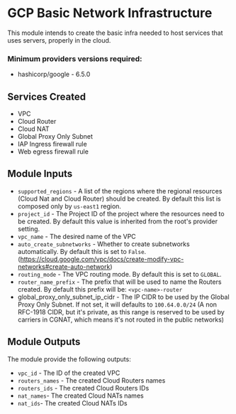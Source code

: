 # GCP Basic Network Infrastructure

This module intends to create the basic infra needed to host services that uses servers, properly in the cloud.

### Minimum providers versions required:

- hashicorp/google - 6.5.0

## Services Created

- VPC
- Cloud Router
- Cloud NAT
- Global Proxy Only Subnet
- IAP Ingress firewall rule
- Web egress firewall rule

## Module Inputs

- ```supported_regions``` - A list of the regions where the regional resources (Cloud Nat and Cloud Router) should be created. By default this list is composed only by ```us-east1``` region.
- ```project_id``` - The Project ID of the project where the resources need to be created. By default this value is inherited from the root's provider setting.
- ```vpc_name``` - The desired name of the VPC
- ```auto_create_subnetworks``` - Whether to create subnetworks automatically. By default this is set to ```False```. (https://cloud.google.com/vpc/docs/create-modify-vpc-networks#create-auto-network)
- ```routing_mode``` - The VPC routing mode. By default this is set to ```GLOBAL```. 
- ```router_name_prefix``` - The prefix that will be used to name the Routers created. By default this prefix will be: ```<vpc-name>-router```
- global_proxy_only_subnet_ip_cidr - The IP CIDR to be used by the Global Proxy Only Subnet. If not set, it will defaults to ```100.64.0.0/24``` (A non RFC-1918 CIDR, but it's private, as this range is reserved to be used by carriers in CGNAT, which means it's not routed in the public networks)

## Module Outputs

The module provide the following outputs:

- ```vpc_id``` - The ID of the created VPC
- ```routers_names``` - The created Cloud Routers names
- ```routers_ids``` - The created Cloud Routers IDs
- ```nat_names```- The created Cloud NATs names
- ```nat_ids```- The created Cloud NATs IDs